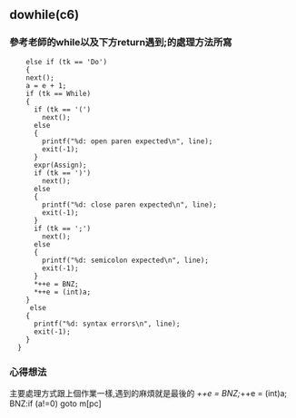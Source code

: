 ## dowhile(c6)
### 參考老師的while以及下方return遇到;的處理方法所寫
```{r}
    else if (tk == 'Do')
    {
    next();
    a = e + 1;
    if (tk == While)
    {
      if (tk == '(')
        next();
      else
      {
        printf("%d: open paren expected\n", line);
        exit(-1);
      }
      expr(Assign);
      if (tk == ')')
        next();
      else
      {
        printf("%d: close paren expected\n", line);
        exit(-1);
      }
      if (tk == ';')
        next();
      else
      {
        printf("%d: semicolon expected\n", line);
        exit(-1);
      }
      *++e = BNZ;
      *++e = (int)a;
    }
     else
    {
      printf("%d: syntax errors\n", line);
      exit(-1);
    }
  }
```
### 心得想法
主要處理方式跟上個作業一樣,遇到的麻煩就是最後的
*++e = BNZ;*++e = (int)a;
BNZ:if (a!=0) goto m[pc]

